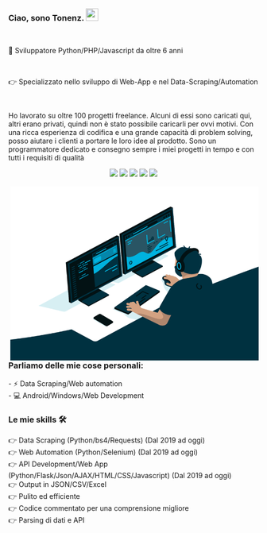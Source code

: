 ### Ciao, sono Tonenz. <img src="https://media.giphy.com/media/hvRJCLFzcasrR4ia7z/giphy.gif" height="25px" width="25px">
<br>
<p>🛅 Sviluppatore Python/PHP/Javascript da oltre 6 anni</p>
<br>
<p>👉 Specializzato nello sviluppo di Web-App e nel Data-Scraping/Automation</p>
<br>
<p>Ho lavorato su oltre 100 progetti freelance. Alcuni di essi sono caricati qui, altri erano privati, quindi non è stato possibile caricarli per ovvi motivi.
Con una ricca esperienza di codifica e una grande capacità di problem solving, posso aiutare i clienti a portare le loro idee al prodotto. Sono un programmatore dedicato e consegno sempre i miei progetti in tempo e con tutti i requisiti di qualità</p>

<div align="center">
<img src="https://img.shields.io/badge/Python-FFD43B?style=for-the-badge&logo=python&logoColor=black">
<img src="https://img.shields.io/badge/PHP-0274B5?style=for-the-badge&logo=PHP&logoColor=white">
<img src="https://img.shields.io/badge/JAVASCRIPT-E8D44D?style=for-the-badge&logo=JAVASCRIPT&logoColor=black">
<img src="https://img.shields.io/badge/JSON-FFF?style=for-the-badge&logo=json&logoColor=black">
<img src="https://img.shields.io/badge/Selenium-43B02A?style=for-the-badge&logo=Selenium&logoColor=white" />
</div>
<br>
<img align="right" alt="GIF" src="code.gif" width="500" height="350" />
<h3>Parliamo delle mie cose personali:</h3>
- ⚡ Data Scraping/Web automation
<br>
- 💻 Android/Windows/Web Development
<h3>Le mie skills 🛠 </h3>
👉 Data Scraping (Python/bs4/Requests) (Dal 2019 ad oggi)<br>
👉 Web Automation (Python/Selenium) (Dal 2019 ad oggi)<br>
👉 API Development/Web App (Python/Flask/Json/AJAX/HTML/CSS/Javascript) (Dal 2019 ad oggi)
<br>
👉 Output in JSON/CSV/Excel<br>
👉 Pulito ed efficiente<br>
👉 Codice commentato per una comprensione migliore<br>
👉 Parsing di dati e API<br>
<br>










<!--
**Tonenz16/Tonenz16** is a ✨ _special_ ✨ repository because its `README.md` (this file) appears on your GitHub profile.


Here are some ideas to get you started:

- 🔭 I’m currently working on ...
- 🌱 I’m currently learning ...
- 👯 I’m looking to collaborate on ...
- 🤔 I’m looking for help with ...
- 💬 Ask me about ...
- 📫 How to reach me: ...
- 😄 Pronouns: ...
- ⚡ Fun fact: ...
-->
